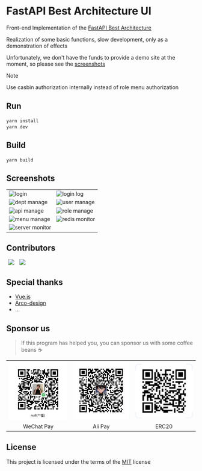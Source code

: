 # FastAPI Best Architecture UI

Front-end Implementation of
the [FastAPI Best Architecture](https://github.com/fastapi-practices/fastapi_best_architecture)

Realization of some basic functions, slow development, only as a demonstration of effects

Unfortunately, we don't have the funds to provide a demo site at the moment, so please see
the [screenshots](#screenshots)

> [!NOTE]
> Use casbin authorization internally instead of role menu authorization

## Run

```shell
yarn install
yarn dev
```

## Build

```shell
yarn build
```

## Screenshots

<table>
  <tr>
    <td><img src="./docs/images/login.jpg" alt="login"></td>
    <td><img src="./docs/images/login_log.jpg" alt="login log"></td>
  </tr>
  <tr>
    <td><img src="./docs/images/dept_manage.jpg" alt="dept manage"></td>
    <td><img src="./docs/images/user_manage.jpg" alt="user manage"></td>
  </tr>
  <tr>
    <td><img src="./docs/images/api_manage.jpg" alt="api manage"></td>
    <td><img src="./docs/images/role_manage.jpg" alt="role manage"></td>
  </tr>
  <tr>
    <td><img src="./docs/images/menu_manage.jpg" alt="menu manage"></td>
    <td><img src="./docs/images/redis_monitor.jpg" alt="redis monitor"></td>
  </tr>
  <tr>
    <td><img src="./docs/images/server_monitor.jpg" alt="server monitor"></td>
  </tr>
</table>

## Contributors

<span style="margin: 0 5px;" ><a href="https://github.com/wu-clan" ><img src="https://images.weserv.nl/?url=avatars.githubusercontent.com/u/52145145?v=4&h=60&w=60&fit=cover&mask=circle&maxage=7d" /></a></span>
<span style="margin: 0 5px;" ><a href="https://github.com/downdawn" ><img src="https://images.weserv.nl/?url=avatars.githubusercontent.com/u/41266749?v=4&h=60&w=60&fit=cover&mask=circle&maxage=7d" /></a></span>

## Special thanks

- [Vue.js](https://cn.vuejs.org/guide/introduction.html)
- [Arco-design](https://github.com/arco-design)
- ...

## Sponsor us

> If this program has helped you, you can sponsor us with some coffee beans :coffee:

<table>
  <tr>
    <td><img src="https://github.com/wu-clan/image/blob/master/pay/weixin.jpg?raw=true" width="180px" alt="WeChat"/>
    <td><img src="https://github.com/wu-clan/image/blob/master/pay/zfb.jpg?raw=true" width="180px" alt="Alipay"/>
    <td><img src="https://github.com/wu-clan/image/blob/master/pay/ERC20.jpg?raw=true" width="180px" alt="0x40D5e2304b452256afD9CE2d3d5531dc8d293138"/>
  </tr>
  <tr>
    <td style="text-align: center;">WeChat Pay</td>
    <td style="text-align: center;">Ali Pay</td>
    <td style="text-align: center;">ERC20</td>
  </tr>
</table>

## License

This project is licensed under the terms of
the [MIT](https://github.com/fastapi-practices/fastapi_best_architecture_ui/blob/master/LICENSE) license
